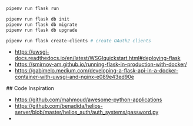 ```sh
pipenv run flask run

pipenv run flask db init
pipenv run flask db migrate
pipenv run flask db upgrade

pipenv run flask create-clients # create OAuth2 clients
```

- https://uwsgi-docs.readthedocs.io/en/latest/WSGIquickstart.html#deploying-flask
- https://smirnov-am.github.io/running-flask-in-production-with-docker/
- https://gabimelo.medium.com/developing-a-flask-api-in-a-docker-container-with-uwsgi-and-nginx-e089e43ed90e


## Code Inspiration

- https://github.com/mahmoud/awesome-python-applications
- https://github.com/benadida/helios-server/blob/master/helios_auth/auth_systems/password.py
- 